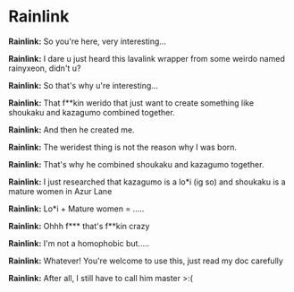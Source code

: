 # Rainlink

**Rainlink:** So you're here, very interesting... 

**Rainlink:** I dare u just heard this lavalink wrapper from some weirdo named rainyxeon, didn't u?

**Rainlink:** So that's why u're interesting...

**Rainlink:** That f**kin werido that just want to create something like shoukaku and kazagumo combined together.

**Rainlink:** And then he created me. 

**Rainlink:** The weridest thing is not the reason why I was born.

**Rainlink:** That's why he combined shoukaku and kazagumo together.

**Rainlink:** I just researched that kazagumo is a lo*i (ig so) and shoukaku is a mature women in Azur Lane

**Rainlink:** Lo*i + Mature women = .....

**Rainlink:** Ohhh f*** that's f**kin crazy

**Rainlink:** I'm not a homophobic but.....

**Rainlink:** Whatever! You're welcome to use this, just read my doc carefully

**Rainlink:** After all, I still have to call him master >:(